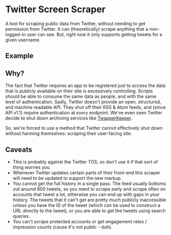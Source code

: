 # Twitter Screen Scraper
A tool for scraping public data from Twitter, without needing to get permission from Twitter. It can (theoretically) scrape anything that a non-logged-in user can see. But, right now it only supports getting tweets for a given username.

## Example

## Why?
The fact that Twitter requires an app to be registered just to access the data that is publicly available on their site is excessively controlling. Scripts should be able to consume the same data as people, and with the same level of authentication. Sadly, Twitter doesn't provide an open, structured, and machine readable API. They shut off their RSS & Atom feeds, and (since API v1.1) require authentication at _every_ endpoint. We've even seen Twitter decide to shut down archiving services like [TwapperKeeper](https://twapperkeeper.wordpress.com/2011/02/22/removal-of-export-and-download-api-capabilities/).

So, we're forced to use a method that Twitter cannot effectively shut down without harming themselves: scraping their user-facing site.

## Caveats
- This is probably against the Twitter TOS, so don't use it if that sort of thing worries you.
- Whenever Twitter updates certain parts of their front-end this scraper will need to be updated to support the new markup.
- You cannot get the full history in a single pass. The feed usually bottoms out around 800 tweets, so you need to scrape early and scrape often on accounts that tweet a lot, otherwise you can end up with gaps in your history. The tweets that it can't get are pretty much publicly inaccessible unless you have the ID of the tweet (which can be used to construct a URL directly to the tweet), or you are able to get the tweets using search queries.
- You can't scrape protected accounts or get engagement rates / impression counts (cause it's not public - duh).
